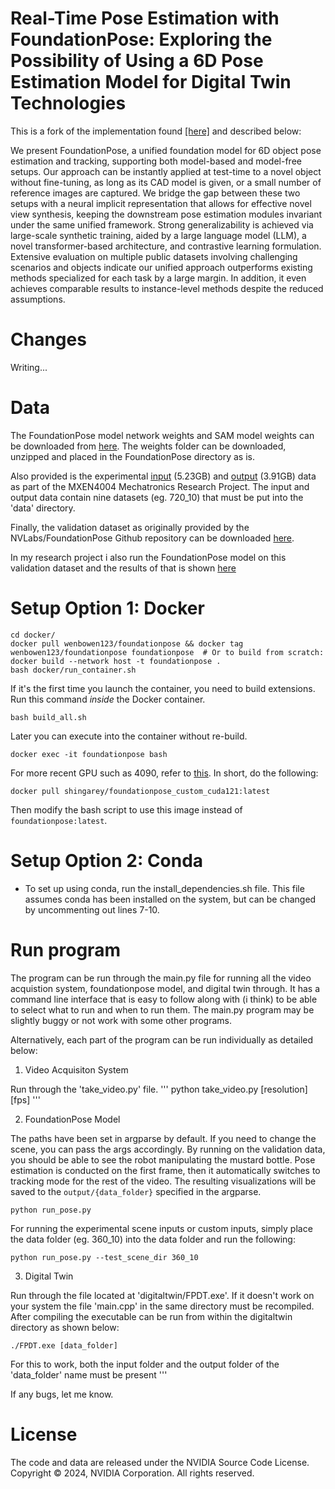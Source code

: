 # Real-Time Pose Estimation with FoundationPose: Exploring the Possibility of Using a 6D Pose Estimation Model for Digital Twin Technologies

This is a fork of the implementation found [[here]](https://github.com/NVlabs/FoundationPose) and described below:

We present FoundationPose, a unified foundation model for 6D object pose estimation and tracking, supporting both model-based and model-free setups. Our approach can be instantly applied at test-time to a novel object without fine-tuning, as long as its CAD model is given, or a small number of reference images are captured. We bridge the gap between these two setups with a neural implicit representation that allows for effective novel view synthesis, keeping the downstream pose estimation modules invariant under the same unified framework. Strong generalizability is achieved via large-scale synthetic training, aided by a large language model (LLM), a novel transformer-based architecture, and contrastive learning formulation. Extensive evaluation on multiple public datasets involving challenging scenarios and objects indicate our unified approach outperforms existing methods specialized for each task by a large margin. In addition, it even achieves comparable results to instance-level methods despite the reduced assumptions.

# Changes

Writing...

# Data

The FoundationPose model network weights and SAM model weights can be downloaded from [here](https://drive.google.com/file/d/1kGb9EXD8YcYmm5H6zyQDWW6PYr7mVf0Q/view?usp=sharing). The weights folder can be downloaded, unzipped and placed in the FoundationPose directory as is. 

Also provided is the experimental [input](https://drive.google.com/file/d/1PEVdxEOqJyZ78C9Q7-jkRx8N8mrTY_fg/view?usp=sharing) (5.23GB) and [output](https://drive.google.com/file/d/1j8990gk_XpuDEu6S81fN887od2oKD45Y/view?usp=sharing) (3.91GB) data as part of the MXEN4004 Mechatronics Research Project. The input and output data contain nine datasets (eg. 720_10) that must be put into the 'data' directory.

Finally, the validation dataset as originally provided by the NVLabs/FoundationPose Github repository can be downloaded [here](https://drive.google.com/drive/folders/1pRyFmxYXmAnpku7nGRioZaKrVJtIsroP?usp=sharing).

In my research project i also run the FoundationPose model on this validation dataset and the results of that is shown [here]()


# Setup Option 1: Docker
  ```
  cd docker/
  docker pull wenbowen123/foundationpose && docker tag wenbowen123/foundationpose foundationpose  # Or to build from scratch: docker build --network host -t foundationpose .
  bash docker/run_container.sh
  ```

If it's the first time you launch the container, you need to build extensions. Run this command *inside* the Docker container.
```
bash build_all.sh
```

Later you can execute into the container without re-build.
```
docker exec -it foundationpose bash
```

For more recent GPU such as 4090, refer to [this](https://github.com/NVlabs/FoundationPose/issues/27).
In short, do the following:
```
docker pull shingarey/foundationpose_custom_cuda121:latest
```
Then modify the bash script to use this image instead of `foundationpose:latest`.


# Setup Option 2: Conda

- To set up using conda, run the install_dependencies.sh file. This file assumes conda has been installed on the system, but can be changed by uncommenting out lines 7-10.


# Run program

The program can be run through the main.py file for running all the video acquistion system, foundationpose model, and digital twin through. It has a command line interface that is easy to follow along with (i think) to be able to select what to run and when to run them. The main.py program may be slightly buggy or not work with some other programs.

Alternatively, each part of the program can be run individually as detailed below:
1. Video Acquisiton System

Run through the 'take_video.py' file.
'''
python take_video.py [resolution] [fps]
'''

2. FoundationPose Model
  
The paths have been set in argparse by default. If you need to change the scene, you can pass the args accordingly. By running on the validation data, you should be able to see the robot manipulating the mustard bottle. Pose estimation is conducted on the first frame, then it automatically switches to tracking mode for the rest of the video. The resulting visualizations will be saved to the `output/{data_folder}` specified in the argparse.
```
python run_pose.py
```
For running the experimental scene inputs or custom inputs, simply place the data folder (eg. 360_10) into the data folder and run the following:
```
python run_pose.py --test_scene_dir 360_10
```

3. Digital Twin

Run through the file located at 'digitaltwin/FPDT.exe'.
If it doesn't work on your system the file 'main.cpp' in the same directory must be recompiled.
After compiling the executable can be run from within the digitaltwin directory as shown below:
```
./FPDT.exe [data_folder]
```
For this to work, both the input folder and the output folder of the 'data_folder' name must be present
'''

If any bugs, let me know.

# License
The code and data are released under the NVIDIA Source Code License. Copyright © 2024, NVIDIA Corporation. All rights reserved.
